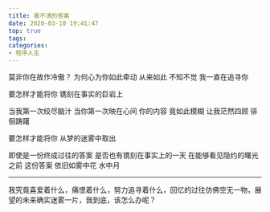```yaml
---
title: 看不清的答案
date: 2020-03-10 19:41:47
top: true
tags:
categories:
- 程序人生
---
```


莫非你在故作冷傲？
为何心为你如此牵动
从来如此 不知不觉
我一直在追寻你

要怎样才能将你
镌刻在事实的巨岩上

当我第一次绞尽脑汁
当你第一次映在心间
你的内容 竟如此模糊
让我茫然四顾 徘徊踌躇

要怎样才能将你
从梦的迷雾中取出

即使是一份终成过往的答案
是否也有镌刻在事实上的一天
在能够看见隐约的曙光之前
这份答案 依旧如雾中花 水中月

---

我究竟喜爱着什么，痛恨着什么，努力追寻着什么，回忆的过往仿佛空无一物，展望的未来确实迷雾一片，我到底，该怎么办呢？
